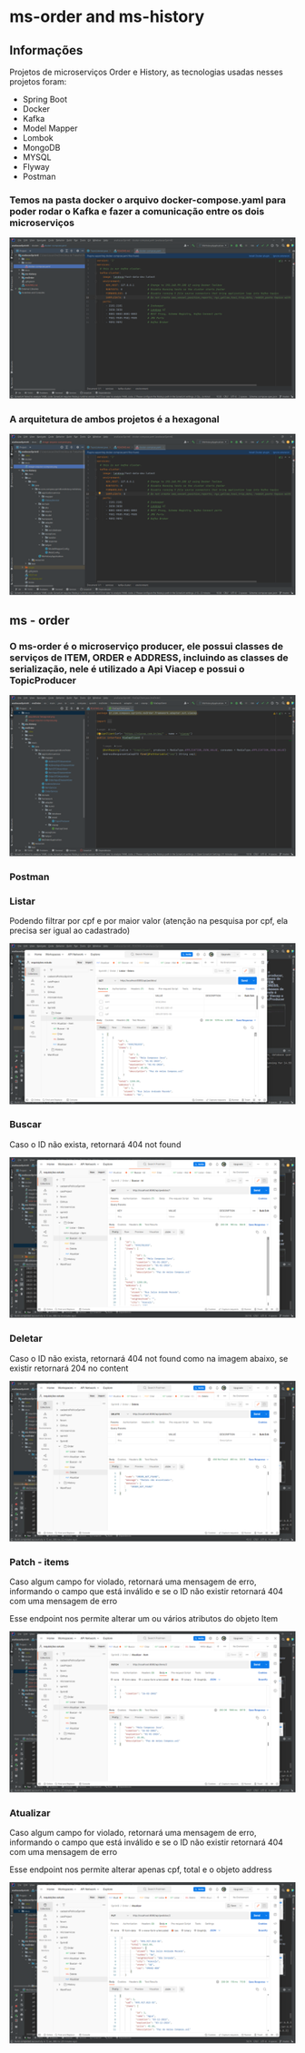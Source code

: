 # ms-order and ms-history

<h2> Informações</h2>

Projetos de microserviços Order e History, as tecnologias usadas nesses
projetos foram:
<ul>
  <li>Spring Boot</li>
  <li>Docker</li>
  <li>Kafka</li>
  <li>Model Mapper</li>
  <li>Lombok</li>
  <li>MongoDB</li>
  <li>MYSQL</li>
  <li>Flyway</li>
  <li>Postman</li>
</ul>

<h3> Temos na pasta docker o arquivo docker-compose.yaml para poder rodar o Kafka e fazer a comunicação entre os dois microserviços </h3>

![](./docs/image-arquivo-compose.png)

<h3> A arquitetura de ambos projetos é a hexagonal </h3>

![](./docs/arquitetura-hexagonal.png)

<h2>ms - order</h2>

<h3> O ms-order é o microserviço producer, ele possui classes de serviços de ITEM, ORDER e ADDRESS, incluindo as classes de serialização, nele é utilizado a Api Viacep e possui o TopicProducer</h3>

![](./docs/image-service-and-viacep.png)

<h3>Postman</h3>

<h3>Listar</h3>
<p>Podendo filtrar por cpf e por maior valor (atenção na pesquisa por cpf, ela precisa ser igual ao cadastrado)</p>

![](./docs/listar-order.png)

<h3>Buscar</h3>
<p>Caso o ID não exista, retornará 404 not found</p>

![](./docs/buscar-id.png)

<h3>Deletar</h3>
<p>Caso o ID não exista, retornará 404 not found como na imagem abaixo, se existir retornará 204 no content</p>

![](./docs/delete-order.png)

<h3>Patch - items</h3>
<p>Caso algum campo for violado, retornará uma mensagem de erro, informando o campo que está inválido e se o ID não existir retornará 404 com uma mensagem de erro</p>
<p>Esse endpoint nos permite alterar um ou vários atributos do objeto Item</p>

![](./docs/patch-response.png)

<h3>Atualizar</h3>
<p>Caso algum campo for violado, retornará uma mensagem de erro, informando o campo que está inválido e se o ID não existir retornará 404 com uma mensagem de erro</p>
<p>Esse endpoint nos permite alterar apenas cpf, total e o objeto address</p>

![](./docs/atualizar-order.png)